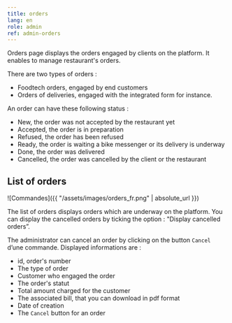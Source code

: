 ```yaml
---
title: orders
lang: en
role: admin
ref: admin-orders
---
```


Orders page displays the orders engaged by clients on the platform. It enables to manage restaurant's orders.

There are two types of orders :

* Foodtech orders, engaged by end customers
* Orders of deliveries, engaged with the integrated form for instance.

An order can have these following status :

* New, the order was not accepted by the restaurant yet
* Accepted, the order is in preparation
* Refused, the order has been refused
* Ready, the order is waiting a bike messenger or its delivery is underway
* Done, the order was delivered
* Cancelled, the order was cancelled by the client or the restaurant

## List of orders

![Commandes]({{ "/assets/images/orders_fr.png" | absolute_url }})

The list of orders displays orders which are underway on the platform. You can display the cancelled orders by ticking the option : "Display cancelled orders”.

The administrator can cancel an order by clicking on the button `Cancel` d’une commande. Displayed informations are :

* id, order's number
* The type of order
* Customer who engaged the order
* The order's statut
* Total amount charged for the customer
* The associated bill, that you can download in pdf format
* Date of creation
* The `Cancel` button for an order
